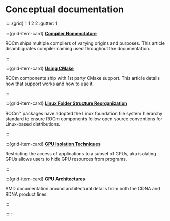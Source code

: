 # Conceptual documentation

:::::{grid} 1 1 2 2
:gutter: 1

:::{grid-item-card}
**[Compiler Nomenclature](./compiler-disambiguation.md)**

ROCm ships multiple compilers of varying origins and purposes. This article
disambiguates compiler naming used throughout the documentation.

:::

:::{grid-item-card}
**[Using CMake](./cmake-packages.rst)**

ROCm components ship with 1st party CMake support. This article details how that
support works and how to use it.

:::

:::{grid-item-card}
**[Linux Folder Structure Reorganization](./file-reorg.md)**

ROCm™ packages have adopted the Linux foundation file system hierarchy standard
to ensure ROCm components follow open source conventions for Linux-based
distributions.

:::

:::{grid-item-card}
**[GPU Isolation Techniques](./gpu-isolation.md)**

Restricting the access of applications to a subset of GPUs, aka isolating GPUs
allows users to hide GPU resources from programs.

:::

:::{grid-item-card}
**[GPU Architectures](./gpu-arch.md)**

AMD documentation around architectural details from both the CDNA and RDNA
product lines.

:::

:::::
